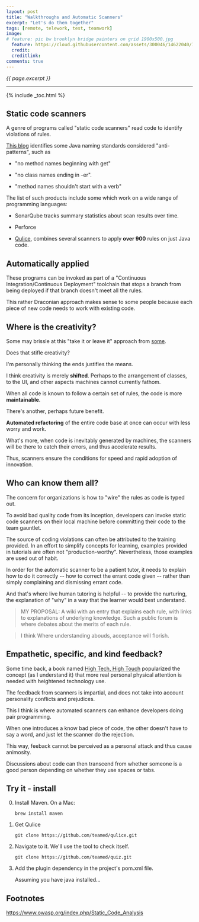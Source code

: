```yaml
---
layout: post
title: "Walkthroughs and Automatic Scanners"
excerpt: "Let's do them together"
tags: [remote, telework, test, teamwork]
image:
# feature: pic bw brooklyn bridge painters on grid 1900x500.jpg
  feature: https://cloud.githubusercontent.com/assets/300046/14622040/7e25ba76-0584-11e6-918d-3532cdc4e566.jpg
  credit: 
  creditlink: 
comments: true
---
```

<i>{{ page.excerpt }}</i>
<hr />

{% include _toc.html %}

## Static code scanners

A genre of programs called "static code scanners" read code to identify violations of rules.

[This blog](http://www.yegor256.com/2014/04/27/typical-mistakes-in-java-code.html)
identifies some Java naming standards considered "anti-patterns", such as 

   * "no method names beginning with get"

   * "no class names ending in -er".

   * "method names shouldn't start with a verb"

The list of such products include some which work on a wide range of programming languages:

   * SonarQube tracks summary statistics about scan results over time.

   * Perforce

   * [Qulice](http://www.qulice.com/),
   combines several scanners to apply **over 900** rules on just Java code.

## Automatically applied

These programs can be invoked as part of a "Continuous Integration/Continuous Deployment" toolchain
that stops a branch from being deployed if that branch doesn't meet all the rules.

This rather Draconian approach makes sense to some people because
each piece of new code needs to work with existing code.

## Where is the creativity?

Some may brissle at this "take it or leave it" approach
from <a target="_blank" href="http://www.yegor256.com/2014/08/13/strict-code-quality-control.html">
some</a>.

Does that stifle creativity?

I'm personally thinking the ends justifies the means.

I think creativity is merely **shifted**. 
Perhaps to the arrangement of classes, to the UI, and other aspects machines cannot currently fathom.

When all code is known to follow a certain set of rules, 
the code is more **maintainable**.

There's another, perhaps future benefit.

**Automated refactoring** of the entire code base at once can occur with less worry and work.

What's more, when code is inevitably generated by machines,
the scanners will be there to catch their errors,
and thus accelerate results.

Thus, scanners ensure the conditions for speed and rapid adoption of innovation.

## Who can know them all?

The concern for organizations is how to "wire" the rules as code is typed out.

To avoid bad quality code from its inception, developers can invoke static code scanners 
on their local machine before committing their code to the team gauntlet.

The source of coding violations can often be attributed to the training provided.
In an effort to simplify concepts for learning, examples provided in tutorials
are often not "production-worthy". Nevertheless, those examples are used out of habit.

In order for the automatic scanner to be a patient tutor,
it needs to explain how to do it correctly -- how to correct the errant code given --
rather than simply complaining and dismissing errant code.

And that's where live human tutoring is helpful -- to provide the nurturing,
the explanation of "why" in a way that the learner would best understand.

> MY PROPOSAL: A wiki with an entry that explains each rule, 
with links to explanations of underlying knowledge.
Such a public forum is where debates about the merits of each rule.

> I think Where understanding abouds, acceptance will florish.

## Empathetic, specific, and kind feedback?

Some time back, a book named [High Tech, High Touch](http://www.amazon.com/High-Tech-Touch-John-Naisbitt/dp/0767905415) popularized
the concept (as I understand it) that more real personal physical attention
is needed with heightened technology use.

The feedback from scanners is impartial, and does not take into account personality conflicts
and prejudices.

This I think is where automated scanners 
can enhance developers doing pair programming.

When one introduces a know bad piece of code, the other doesn't have to say a word,
and just let the scanner do the rejection.

This way, feeback cannot be perceived as a personal attack and thus cause animosity.

Discussions about code can then transcend from whether someone is a good person depending on whether they use spaces or tabs.

## Try it - install 

0. Install Maven. On a Mac:

   ```
   brew install maven
   ```

0. Get Qulice

   ```
   git clone https://github.com/teamed/qulice.git
   ```

0. Navigate to it. We'll use the tool to check itself.

   ```
   git clone https://github.com/teamed/quiz.git
   ```

0. Add the plugin dependency in the project's pom.xml file.

   Assuming you have java installed...

## Footnotes

https://www.owasp.org/index.php/Static_Code_Analysis
